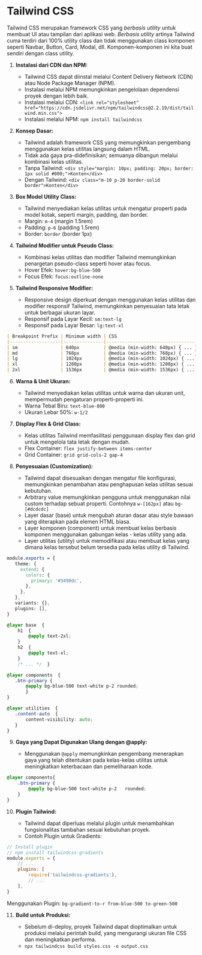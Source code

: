 # Tailwind CSS

Tailwind CSS merupakan framework CSS yang  _berbasis utility_  untuk membuat UI atau tampilan dari aplikasi web.
_Berbasis utility_ artinya Tailwind cuma terdiri dari 100% utility class dan tidak menggunakan class komponen seperti Navbar, Button, Card, Modal, dll. Komponen-komponen ini kita buat sendiri dengan class utility.

1.  **Instalasi dari CDN dan NPM:**
    
    -   Tailwind CSS dapat diinstal melalui Content Delivery Network (CDN) atau Node Package Manager (NPM).
    -   Instalasi melalui NPM memungkinkan pengelolaan dependensi proyek dengan lebih baik.
    -   Instalasi melalui CDN: 
    `<link rel="stylesheet" href="https://cdn.jsdelivr.net/npm/tailwindcss@2.2.19/dist/tailwind.min.css">`
	-   Instalasi melalui NPM: `npm install tailwindcss`
	
2.  **Konsep Dasar:**
    
    -   Tailwind adalah framework CSS yang memungkinkan pengembang menggunakan kelas utilitas langsung dalam HTML.
    -   Tidak ada gaya pra-didefinisikan; semuanya dibangun melalui kombinasi kelas utilitas.
    -   Tanpa Tailwind:
     `<div style="margin: 10px; padding: 20px; border: 1px solid #000;">Konten</div>`
	-   Dengan Tailwind: 
	`<div class="m-10 p-20 border-solid border">Konten</div>`
	
3.  **Box Model Utility Class:**
    
    -   Tailwind menyediakan kelas utilitas untuk mengatur properti pada model kotak, seperti margin, padding, dan border.
    -   Margin: `m-4` (margin 1.5rem)
	-   Padding: `p-6` (padding 1.5rem)
	-   Border: `border` (border 1px)
    
4.  **Tailwind Modifier untuk Pseudo Class:**
    
    -   Kombinasi kelas utilitas dan modifier Tailwind memungkinkan penargetan pseudo-class seperti hover atau focus.
    -   Hover Efek: `hover:bg-blue-500`
	-   Focus Efek: `focus:outline-none`
    
5.  **Tailwind Responsive Modifier:**
    
    -   Responsive design diperkuat dengan menggunakan kelas utilitas dan modifier responsif Tailwind, memungkinkan penyesuaian tata letak untuk berbagai ukuran layar.
    -   Responsif pada Layar Kecil: `sm:text-lg`
	-   Responsif pada Layar Besar: `lg:text-xl`
```markdown
| Breakpoint Prefix | Minimum width | CSS                                |
|-------------------|---------------|------------------------------------|
| sm                | 640px         | @media (min-width: 640px) { ... }  |
| md                | 768px         | @media (min-width: 768px) { ... }  |
| lg                | 1024px        | @media (min-width: 1024px) { ... } |
| xl                | 1280px        | @media (min-width: 1280px) { ... } |
| 2xl               | 1536px        | @media (min-width: 1536px) { ... } |
```
    
6.  **Warna & Unit Ukuran:**
    
    -   Tailwind menyediakan kelas utilitas untuk warna dan ukuran unit, mempermudah pengaturan properti-properti ini.
    -   Warna Tebal Biru: `text-blue-800`
	-   Ukuran Lebar 50%: `w-1/2`
    
7.  **Display Flex & Grid Class:**
    
    -   Kelas utilitas Tailwind memfasilitasi penggunaan display flex dan grid untuk mengelola tata letak dengan mudah.
    -   Flex Container: `flex justify-between items-center`
	-   Grid Container: `grid grid-cols-2 gap-4`
    
8.  **Penyesuaian (Customization):**
    
    -   Tailwind dapat disesuaikan dengan mengatur file konfigurasi, memungkinkan penambahan atau penghapusan kelas utilitas sesuai kebutuhan.
    - Arbitrary value memungkinkan pengguna untuk menggunakan nilai custom terhadap sebuat properti. Contohnya `w-[162px]` atau `bg-[#dcdcdc]`
    - Layer dasar (base) untuk mengubah aturan dasar atau style bawaan yang diterapkan pada elemen HTML biasa.
	- Layer komponen (component) untuk membuat kelas berbasis komponen menggunakan gabungan kelas - kelas utility yang ada.
	- Layer utilitas (utility) untuk memodifikasi atau membuat kelas yang dimana kelas tersebut belum tersedia pada kelas utility di Tailwind.
   ```css
module.exports = {
	  theme: {
	    extend: {
	      colors: {
	        primary: '#3490dc',
	      },
	    },
	  },
	  variants: {},
	  plugins: [],
}
   ```
 ```css
 @layer base  {  
	 h1  {  
		 @apply text-2xl;  
	 }  
	 h2  {  
		 @apply text-xl;  
	 }  
	 /* ... */  }

@layer components  {  
	.btn-primary { 
		@apply bg-blue-500 text-white p-2 rounded; 
		}
}

@layer utilities  {  
	.content-auto  {  
		content-visibility: auto;  
	}  
}
```

9.  **Gaya yang Dapat Digunakan Ulang dengan @apply:**
    
    -   Menggunakan `@apply` memungkinkan pengembang menerapkan gaya yang telah ditentukan pada kelas-kelas utilitas untuk meningkatkan keterbacaan dan pemeliharaan kode.
```css
@layer components{
	.btn-primary { 
		@apply bg-blue-500 text-white p-2 	rounded; 
	}
}
```
    
10.  **Plugin Tailwind:**
    
	   -   Tailwind dapat diperluas melalui plugin untuk menambahkan fungsionalitas tambahan sesuai kebutuhan proyek.
	   - Contoh Plugin untuk Gradients:
```js
// Install plugin  
// npm install tailwindcss-gradients  
module.exports = { 
	// ...  
	plugins: [ 
		require('tailwindcss-gradients'), 
		// ... 
	], 
}
```
Menggunakan Plugin: `bg-gradient-to-r from-blue-500 to-green-500`
    
11.  **Build untuk Produksi:**
    
	    -   Sebelum di-deploy, proyek Tailwind dapat dioptimalkan untuk produksi melalui perintah build, yang mengurangi ukuran file CSS dan meningkatkan performa.
	    - `npx tailwindcss build styles.css -o output.css`
   
